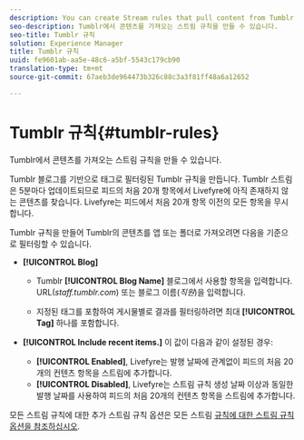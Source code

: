 ```yaml
---
description: You can create Stream rules that pull content from Tumblr.
seo-description: Tumblr에서 콘텐츠를 가져오는 스트림 규칙을 만들 수 있습니다.
seo-title: Tumblr 규칙
solution: Experience Manager
title: Tumblr 규칙
uuid: fe9601ab-aa5e-48c6-a5bf-5543c179cb90
translation-type: tm+mt
source-git-commit: 67aeb3de964473b326c88c3a3f81ff48a6a12652

---
```



# Tumblr 규칙{#tumblr-rules}

Tumblr에서 콘텐츠를 가져오는 스트림 규칙을 만들 수 있습니다.

Tumblr 블로그를 기반으로 태그로 필터링된 Tumblr 규칙을 만듭니다. Tumblr 스트림은 5분마다 업데이트되므로 피드의 처음 20개 항목에서 Livefyre에 아직 존재하지 않는 콘텐츠를 찾습니다. Livefyre는 피드에서 처음 20개 항목 이전의 모든 항목을 무시합니다.

Tumblr 규칙을 만들어 Tumblr의 콘텐츠를 앱 또는 폴더로 가져오려면 다음을 기준으로 필터링할 수 있습니다.

* **[!UICONTROL Blog]**

   * Tumblr **[!UICONTROL Blog Name]** 블로그에서 사용할 항목을 입력합니다. URL(*staff.tumblr.com*) 또는 블로그 이름(*직원*)을 입력합니다.

   * 지정된 태그를 포함하여 게시물별로 결과를 필터링하려면 최대 **[!UICONTROL Tag]** 하나를 포함합니다.

* **[!UICONTROL Include recent items.]** 이 값이 다음과 같이 설정된 경우:

   * **[!UICONTROL Enabled]**, Livefyre는 발행 날짜에 관계없이 피드의 처음 20개의 컨텐츠 항목을 스트림에 추가합니다.
   * **[!UICONTROL Disabled]**, Livefyre는 스트림 규칙 생성 날짜 이상과 동일한 발행 날짜를 사용하여 피드의 처음 20개의 컨텐츠 항목을 스트림에 추가합니다.

모든 스트림 규칙에 대한 추가 스트림 규칙 옵션은 모든 스트림 [규칙에 대한 스트림 규칙 옵션을 참조하십시오](../c-streams/c-stream-rule-options-for-all-stream-rules.md#c_stream_rule_options_for_all_stream_rules).
